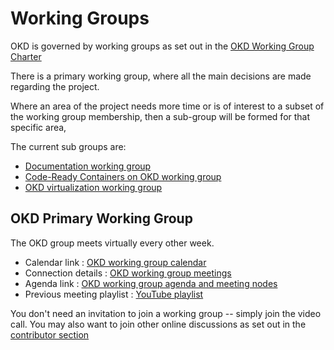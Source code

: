 # Working Groups

<!--- cSpell:ignore wg_virt  -->

OKD is governed by working groups as set out in the [OKD Working Group Charter](charter.md)

There is a primary working group, where all the main decisions are made regarding the project.

Where an area of the project needs more time or is of interest to a subset of the working group membership, then a sub-group will be formed for that specific area,

The current sub groups are:

- [Documentation working group](wg_docs/overview.md)<!--{target=_blank} comment for docusaurus compat-->
- [Code-Ready Containers on OKD working group](wg_crc/overview.md)<!--{target=_blank} comment for docusaurus compat-->
- [OKD virtualization working group](wg_virt/overview.md)<!--{target=_blank} comment for docusaurus compat-->

## OKD Primary Working Group

The OKD group meets virtually every other week.

- Calendar link : [OKD working group calendar](https://calendar.fedoraproject.org/list/okd/)<!--{target=_blank} comment for docusaurus compat-->
- Connection details : [OKD working group meetings](https://github.com/okd-project/working-group/blob/main/meetings.md)<!--{target=_blank} comment for docusaurus compat-->
- Agenda link : [OKD working group agenda and meeting nodes](https://hackmd.io/YJBn04R5TDi5Sm9XbOGwZA)<!--{target=_blank} comment for docusaurus compat-->
- Previous meeting playlist : [YouTube playlist](https://www.youtube.com/playlist?list=PLaR6Rq6Z4Iqc3WjZB-rUTPru8RKyOCnBo)<!--{target=_blank} comment for docusaurus compat-->

You don't need an invitation to join a working group -- simply join the video call.
You may also want to join other online discussions as set out in the [contributor section](contributor.md)
